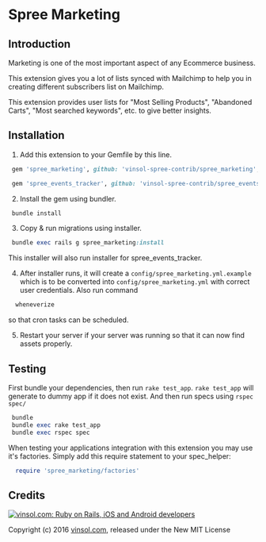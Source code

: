 # Spree Marketing

Introduction
-------------

Marketing is one of the most important aspect of any Ecommerce business.

This extension gives you a lot of lists synced with Mailchimp to help you in creating different subscribers list on Mailchimp.

This extension provides user lists for "Most Selling Products", "Abandoned Carts", "Most searched keywords", etc. to give better insights.

Installation
-------------

  1. Add this extension to your Gemfile by this line.

  ```ruby
   gem 'spree_marketing', github: 'vinsol-spree-contrib/spree_marketing', branch: '3-1-stable'
  ```

  ```ruby
   gem 'spree_events_tracker', github: 'vinsol-spree-contrib/spree_events_tracker', branch: '3-1-stable'
  ```

  2. Install the gem using bundler.

  ```ruby
   bundle install
  ```

  3. Copy & run migrations using installer.

  ```ruby
   bundle exec rails g spree_marketing:install
  ```
  This installer will also run installer for spree_events_tracker.

  4. After installer runs, it will create a `config/spree_marketing.yml.example` which is to be converted into `config/spree_marketing.yml` with correct user credentials. Also run command
  ```ruby
    wheneverize
  ```
  so that cron tasks can be scheduled.

  5. Restart your server if your server was running so that it can now find assets properly.


Testing
--------

First bundle your dependencies, then run `rake test_app`. `rake test_app` will generate to dummy app if it does not exist.
And then run specs using `rspec spec/`

```ruby
 bundle
 bundle exec rake test_app
 bundle exec rspec spec
```

When testing your applications integration with this extension you may use it's factories. Simply add this require statement to your spec_helper:

```ruby
  require 'spree_marketing/factories'
```

Credits
-------

[![vinsol.com: Ruby on Rails, iOS and Android developers](http://vinsol.com/vin_logo.png "Ruby on Rails, iOS and Android developers")](http://vinsol.com)

Copyright (c) 2016 [vinsol.com](http://vinsol.com "Ruby on Rails, iOS and Android developers"), released under the New MIT License
